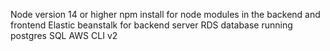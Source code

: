 Node version 14 or higher
npm install for node modules in the backend and frontend
Elastic beanstalk for backend server
RDS database running postgres SQL
AWS CLI v2
